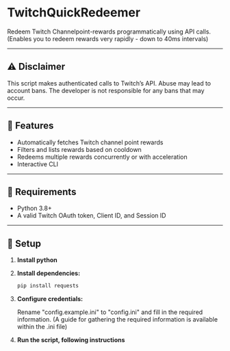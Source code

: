 # TwitchQuickRedeemer

Redeem Twitch Channelpoint-rewards programmatically using API calls.
(Enables you to redeem rewards very rapidly - down to 40ms intervals)

---

## ⚠️ Disclaimer

This script makes authenticated calls to Twitch’s API. Abuse may lead to account bans.
The developer is not responsible for any bans that may occur.

---

## 🚀 Features

- Automatically fetches Twitch channel point rewards
- Filters and lists rewards based on cooldown
- Redeems multiple rewards concurrently or with acceleration
- Interactive CLI

---

## 🧾 Requirements

- Python 3.8+
- A valid Twitch OAuth token, Client ID, and Session ID

---

## 🔧 Setup

1. **Install python**

2. **Install dependencies:**
    ```bash
    pip install requests
    ```

3. **Configure credentials:**

   Rename "config.example.ini" to "config.ini" and fill in the required information.
   (A guide for gathering the required information is available within the .ini file) 

5. **Run the script, following instructions**
